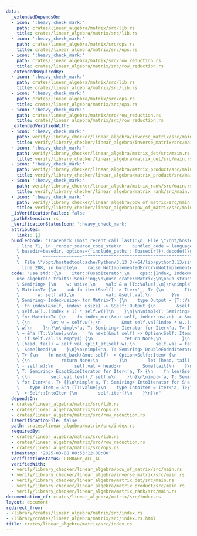 ```yaml
---
data:
  _extendedDependsOn:
  - icon: ':heavy_check_mark:'
    path: crates/linear_algebra/matrix/src/lib.rs
    title: crates/linear_algebra/matrix/src/lib.rs
  - icon: ':heavy_check_mark:'
    path: crates/linear_algebra/matrix/src/ops.rs
    title: crates/linear_algebra/matrix/src/ops.rs
  - icon: ':heavy_check_mark:'
    path: crates/linear_algebra/matrix/src/row_reduction.rs
    title: crates/linear_algebra/matrix/src/row_reduction.rs
  _extendedRequiredBy:
  - icon: ':heavy_check_mark:'
    path: crates/linear_algebra/matrix/src/lib.rs
    title: crates/linear_algebra/matrix/src/lib.rs
  - icon: ':heavy_check_mark:'
    path: crates/linear_algebra/matrix/src/ops.rs
    title: crates/linear_algebra/matrix/src/ops.rs
  - icon: ':heavy_check_mark:'
    path: crates/linear_algebra/matrix/src/row_reduction.rs
    title: crates/linear_algebra/matrix/src/row_reduction.rs
  _extendedVerifiedWith:
  - icon: ':heavy_check_mark:'
    path: verify/library_checker/linear_algebra/inverse_matrix/src/main.rs
    title: verify/library_checker/linear_algebra/inverse_matrix/src/main.rs
  - icon: ':heavy_check_mark:'
    path: verify/library_checker/linear_algebra/matrix_det/src/main.rs
    title: verify/library_checker/linear_algebra/matrix_det/src/main.rs
  - icon: ':heavy_check_mark:'
    path: verify/library_checker/linear_algebra/matrix_product/src/main.rs
    title: verify/library_checker/linear_algebra/matrix_product/src/main.rs
  - icon: ':heavy_check_mark:'
    path: verify/library_checker/linear_algebra/matrix_rank/src/main.rs
    title: verify/library_checker/linear_algebra/matrix_rank/src/main.rs
  - icon: ':heavy_check_mark:'
    path: verify/library_checker/linear_algebra/pow_of_matrix/src/main.rs
    title: verify/library_checker/linear_algebra/pow_of_matrix/src/main.rs
  _isVerificationFailed: false
  _pathExtension: rs
  _verificationStatusIcon: ':heavy_check_mark:'
  attributes:
    links: []
  bundledCode: "Traceback (most recent call last):\n  File \"/opt/hostedtoolcache/Python/3.13.3/x64/lib/python3.13/site-packages/onlinejudge_verify/documentation/build.py\"\
    , line 71, in _render_source_code_stat\n    bundled_code = language.bundle(stat.path,\
    \ basedir=basedir, options={'include_paths': [basedir]}).decode()\n          \
    \         ~~~~~~~~~~~~~~~^^^^^^^^^^^^^^^^^^^^^^^^^^^^^^^^^^^^^^^^^^^^^^^^^^^^^^^^^^^^^^^^^^\n\
    \  File \"/opt/hostedtoolcache/Python/3.13.3/x64/lib/python3.13/site-packages/onlinejudge_verify/languages/rust.py\"\
    , line 288, in bundle\n    raise NotImplementedError\nNotImplementedError\n"
  code: "use std::{\n    iter::FusedIterator,\n    ops::{Index, IndexMut},\n};\n\n\
    use algebraic_traits::Semiring;\n\nuse crate::Matrix;\n\npub struct Iter<'a, T:\
    \ Semiring> {\n    w: usize,\n    val: &'a [T::Value],\n}\n\nimpl<T: Semiring>\
    \ Matrix<T> {\n    pub fn iter(&self) -> Iter<'_, T> {\n        Iter {\n     \
    \       w: self.w(),\n            val: &self.val,\n        }\n    }\n}\n\nimpl<T:\
    \ Semiring> Index<usize> for Matrix<T> {\n    type Output = [T::Value];\n\n  \
    \  fn index(&self, index: usize) -> &Self::Output {\n        &self.val[index *\
    \ self.w()..(index + 1) * self.w()]\n    }\n}\n\nimpl<T: Semiring> IndexMut<usize>\
    \ for Matrix<T> {\n    fn index_mut(&mut self, index: usize) -> &mut Self::Output\
    \ {\n        let w = self.w();\n        &mut self.val[index * w..(index + 1) *\
    \ w]\n    }\n}\n\nimpl<'a, T: Semiring> Iterator for Iter<'a, T> {\n    type Item\
    \ = &'a [T::Value];\n\n    fn next(&mut self) -> Option<Self::Item> {\n      \
    \  if self.val.is_empty() {\n            return None;\n        }\n        let\
    \ (head, tail) = self.val.split_at(self.w);\n        self.val = tail;\n      \
    \  Some(head)\n    }\n}\n\nimpl<'a, T: Semiring> DoubleEndedIterator for Iter<'a,\
    \ T> {\n    fn next_back(&mut self) -> Option<Self::Item> {\n        if self.val.is_empty()\
    \ {\n            return None;\n        }\n        let (head, tail) = self.val.split_at(self.val.len()\
    \ - self.w);\n        self.val = head;\n        Some(tail)\n    }\n}\n\nimpl<'a,\
    \ T: Semiring> ExactSizeIterator for Iter<'a, T> {\n    fn len(&self) -> usize\
    \ {\n        self.val.len() / self.w\n    }\n}\n\nimpl<'a, T: Semiring> FusedIterator\
    \ for Iter<'a, T> {}\n\nimpl<'a, T: Semiring> IntoIterator for &'a Matrix<T> {\n\
    \    type Item = &'a [T::Value];\n    type IntoIter = Iter<'a, T>;\n\n    fn into_iter(self)\
    \ -> Self::IntoIter {\n        self.iter()\n    }\n}\n"
  dependsOn:
  - crates/linear_algebra/matrix/src/lib.rs
  - crates/linear_algebra/matrix/src/ops.rs
  - crates/linear_algebra/matrix/src/row_reduction.rs
  isVerificationFile: false
  path: crates/linear_algebra/matrix/src/index.rs
  requiredBy:
  - crates/linear_algebra/matrix/src/lib.rs
  - crates/linear_algebra/matrix/src/row_reduction.rs
  - crates/linear_algebra/matrix/src/ops.rs
  timestamp: '2025-03-08 00:53:12+00:00'
  verificationStatus: LIBRARY_ALL_AC
  verifiedWith:
  - verify/library_checker/linear_algebra/pow_of_matrix/src/main.rs
  - verify/library_checker/linear_algebra/inverse_matrix/src/main.rs
  - verify/library_checker/linear_algebra/matrix_det/src/main.rs
  - verify/library_checker/linear_algebra/matrix_product/src/main.rs
  - verify/library_checker/linear_algebra/matrix_rank/src/main.rs
documentation_of: crates/linear_algebra/matrix/src/index.rs
layout: document
redirect_from:
- /library/crates/linear_algebra/matrix/src/index.rs
- /library/crates/linear_algebra/matrix/src/index.rs.html
title: crates/linear_algebra/matrix/src/index.rs
---
```

